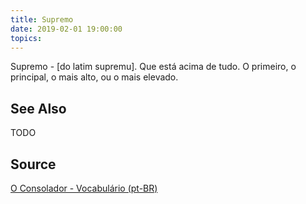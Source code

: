 ```yaml
---
title: Supremo
date: 2019-02-01 19:00:00
topics:
---
```


Supremo - [do latim supremu]. Que está acima de tudo. O primeiro, o principal, o mais alto, ou o mais elevado. 

## See Also
TODO

## Source
[O Consolador - Vocabulário (pt-BR)](http://www.oconsolador.com.br/linkfixo/vocabulario/principal.html)
